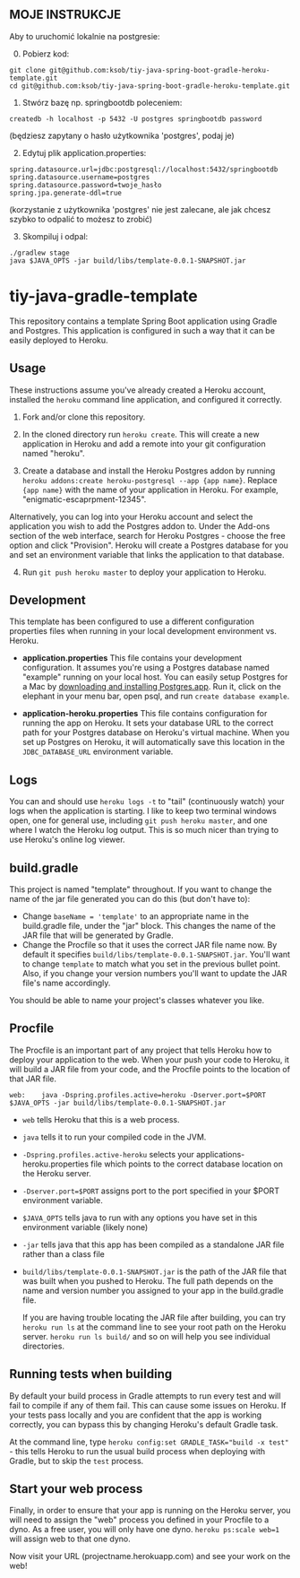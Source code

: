## MOJE INSTRUKCJE

Aby to uruchomić lokalnie na postgresie:

0. Pobierz kod:

~~~ console
git clone git@github.com:ksob/tiy-java-spring-boot-gradle-heroku-template.git
cd git@github.com:ksob/tiy-java-spring-boot-gradle-heroku-template.git
~~~

1. Stwórz bazę np. springbootdb poleceniem:

~~~ console
createdb -h localhost -p 5432 -U postgres springbootdb password
~~~

(będziesz zapytany o hasło użytkownika 'postgres', podaj je)


2. Edytuj plik application.properties:

~~~ console
spring.datasource.url=jdbc:postgresql://localhost:5432/springbootdb
spring.datasource.username=postgres
spring.datasource.password=twoje_hasło
spring.jpa.generate-ddl=true
~~~

(korzystanie z użytkownika 'postgres' nie jest zalecane, ale jak chcesz szybko to odpalić to możesz to zrobić)


3. Skompiluj i odpal:

~~~ console
./gradlew stage
java $JAVA_OPTS -jar build/libs/template-0.0.1-SNAPSHOT.jar
~~~



# tiy-java-gradle-template

This repository contains a template Spring Boot application using Gradle and Postgres. This application is configured in such a way that it can be easily deployed to Heroku.


## Usage

These instructions assume you've already created a Heroku account, installed the `heroku` command line application, and configured it correctly.  

1. Fork and/or clone this repository.  

2. In the cloned directory run `heroku create`. This will create a new application in Heroku and add a remote into your git configuration named "heroku".

3. Create a database and install the Heroku Postgres addon by running `heroku addons:create heroku-postgresql --app {app name}`. Replace `{app name}` with the name of your application in Heroku. For example, "enigmatic-escaprpment-12345".

  Alternatively, you can log into your Heroku account and select the application you wish to add the Postgres addon to. Under the Add-ons section of the web interface, search for Heroku Postgres - choose the free option and click "Provision". Heroku will create a Postgres database for you and set an environment variable that links the application to that database.

4. Run `git push heroku master` to deploy your application to Heroku.


## Development

This template has been configured to use a different configuration properties files when running in your local development environment vs. Heroku.

 * **application.properties** This file contains your development configuration. It assumes you're using a Postgres database named "example" running on your local host. You can easily setup Postgres for a Mac by [downloading and installing Postgres.app](http://postgresapp.com/). Run it, click on the elephant in your menu bar, open psql, and run `create database example`.

 * **application-heroku.properties** This file contains configuration for running the app on Heroku. It sets your database URL to the correct path for your Postgres database on Heroku's virtual machine. When you set up Postgres on Heroku, it will automatically save this location in the `JDBC_DATABASE_URL` environment variable.


## Logs

You can and should use `heroku logs -t` to "tail" (continuously watch) your logs when the application is starting. I like to keep two terminal windows open, one for general use, including `git push heroku master`, and one where I watch the Heroku log output. This is so much nicer than trying to use Heroku's online log viewer.


## build.gradle

This project is named "template" throughout. If you want to change the name of the jar file generated you can do this (but don't have to):

* Change `baseName = 'template'` to an appropriate name in the build.gradle file, under the "jar" block. This changes the name of the JAR file that will be generated by Gradle.
* Change the Procfile so that it uses the correct JAR file name now. By default it specifies `build/libs/template-0.0.1-SNAPSHOT.jar`. You'll want to change `template` to match what you set in the previous bullet point. Also, if you change your version numbers you'll want to update the JAR file's name accordingly.

You should be able to name your project's classes whatever you like.


## Procfile

The Procfile is an important part of any project that tells Heroku how to deploy your application to the web. When your push your code to Heroku, it will build a JAR file from your code, and the Procfile points to the location of that JAR file.

`web:    java -Dspring.profiles.active=heroku -Dserver.port=$PORT $JAVA_OPTS -jar build/libs/template-0.0.1-SNAPSHOT.jar`

* `web` tells Heroku that this is a web process.  

* `java` tells it to run your compiled code in the JVM.

* `-Dspring.profiles.active-heroku` selects your applications-heroku.properties file which points to the correct database location on the Heroku server.

* `-Dserver.port=$PORT` assigns port to the port specified in your $PORT environment variable.

* `$JAVA_OPTS` tells java to run with any options you have set in this environment variable (likely none)

* `-jar` tells java that this app has been compiled as a standalone JAR file rather than a class file

* `build/libs/template-0.0.1-SNAPSHOT.jar` is the path of the JAR file that was built when you pushed to Heroku. The full path depends on the name and version number you assigned to your app in the build.gradle file.

  If you are having trouble locating the JAR file after building, you can try `heroku run ls` at the command line to see your root path on the Heroku server. `heroku run ls build/` and so on will help you see individual directories.


## Running tests when building

By default your build process in Gradle attempts to run every test and will fail to compile if any of them fail. This can cause some issues on Heroku. If your tests pass locally and you are confident that the app is working correctly, you can bypass this by changing Heroku's default Gradle task.

At the command line, type `heroku config:set GRADLE_TASK="build -x test"` - this tells Heroku to run the usual build process when deploying with Gradle, but to skip the `test` process.


## Start your web process

Finally, in order to ensure that your app is running on the Heroku server, you will need to assign the "web" process you defined in your Procfile to a dyno. As a free user, you will only have one dyno. `heroku ps:scale web=1` will assign web to that one dyno.

Now visit your URL (projectname.herokuapp.com) and see your work on the web!
